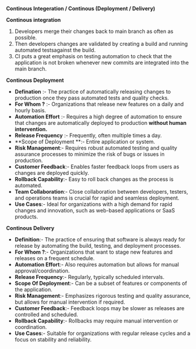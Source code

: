 **Continous Integeration / Continous (Deployment / Delivery)**

**Continous integration** 
1. Developers merge their changes back to main branch as often as possible.
2. Then developers changes are validated by creating a build and running automated testsagainst the build.
3. CI puts a great emphasis on testing automation to check that the application is not broken whenever new commits are integrated into the main branch.

**Continous Deployment**
- **Defination** :- The practice of automatically releasing changes to production once they pass automated tests and quality checks.
- **For Whom ?** :- Organizations that release new features on a daily and hourly basis.
- **Automation Effort** :- Requires a high degree of automation to ensure that changes are automatically deployed to production **without human intervention.**
- **Release Frequency** :- Frequently, often multiple times a day.
- **Scope of Deployment **:- Entire application or system.
- **Risk Management**:- Requires robust automated testing and quality assurance processes to minimize the risk of bugs or issues in production.
- **Customer Feedback**:- Enables faster feedback loops from users as changes are deployed quickly.
- **Rollback Capability**:- Easy to roll back changes as the process is automated.
- **Team Collaboration**:- Close collaboration between developers, testers, and operations teams is crucial for rapid and seamless deployment.
- **Use Cases**:- Ideal for organizations with a high demand for rapid changes and innovation, such as web-based applications or SaaS products.


**Continous Delivery**

- **Definition**:- The practice of ensuring that software is always ready for release by automating the build, testing, and deployment processes.
- **For Whom ?**:- Organizations that want to stage new features and releases on a frequent schedule.
- **Automation Effort**:- Also requires automation but allows for manual approval/coordination.
- **Release Frequency**:- Regularly, typically scheduled intervals.
- **Scope Of Deployment**:- Can be a subset of features or components of the application.
- **Risk Management**:- Emphasizes rigorous testing and quality assurance, but allows for manual intervention if required.
- **Customer Feedback**:- Feedback loops may be slower as releases are controlled and scheduled.
- **Rollback Capability**:- Rollbacks may require manual intervention or coordination.
- **Use Cases**:- Suitable for organizations with regular release cycles and a focus on stability and reliability.
